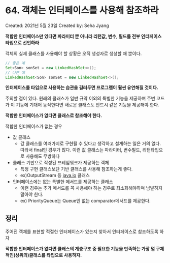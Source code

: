# 64. 객체는 인터페이스를 사용해 참조하라

Created: 2021년 5월 23일
Created by: Seha Jyang

**적합한 인터페이스만 있다면 파라미터 뿐 아니라 리턴값, 변수, 필드를 전부 인터페이스 타입으로 선언하라**

객체의 실제 클래스를 사용해야 할 상황은 오직 생성자로 생성할 때 뿐이다.

```java
// 좋은 예
Set<Son> sonSet = new LinkedHashSet<>();
// 나쁜 예
LinkedHashSet<Son> sonSet = new LinkedHashSet<>();
```

**인터페이스를 타입으로 사용하는 습관을 길러두면 프로그램이 훨씬 유연해질 것이다.**

주의할 점이 있다. 원래의 클래스가 일반 규약 이외의 특별한 기능을 제공하며 주변 코드가 이 기능에 기대어 동작한다면 새로운 클래스도 반드시 같은 기능을 제공해야 한다.

**적합한 인터페이스가 없다면 클래스로 참조해야 한다.**

적합한 인터페이스가 없는 경우

- 값 클래스
    - 값 클래스를 여러가지로 구현될 수 있다고 생각하고 설계하는 일은 거의 없다. 따라서 final인 경우가 많다. 이런 값 클래스는 파라미터, 변수필드, 리턴타입으로 사용해도 무방하다
- 클래스 기반으로 작성된 프레임워크가 제공하는 객체
    - 특정 구현 클래스보단 기반 클래스를 사용해 참조하는게 좋다.
    - ex)OutputStream 등 [java.io](http://java.io) 클래스
- 인터페이스에는 없는 특별한 메서드를 제공하는 클래스
    - 이런 경우는 추가 메서드를 꼭 사용해야 하는 경우로 최소화해야하며 남발하지 말아야 한다.
    - ex) PriorityQueue는 Queue엔 없는 comparator메서드를 제공한다.

## 정리

주어진 객체를 표현할 적절한 인터페이스가 있는지 찾아서 인터페이스로 참조하도록 하자

**적합한 인터페이스가 없다면 클래스의 계층구조 중 필요한 기능을 만족하는 가장 덜 구체적인(상위의)클래스를 타입으로 사용하자.**